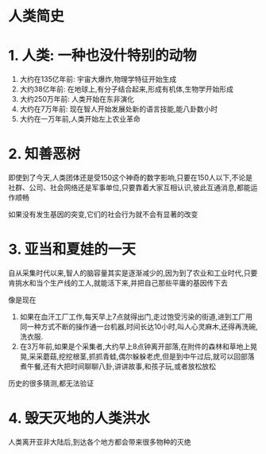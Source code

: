 # 人类简史

# 1. 人类: 一种也没什特别的动物

1. 大约在135亿年前: 宇宙大爆炸,物理学特征开始生成
2. 大约38亿年前: 在地球上,有分子结合起来,形成有机体,生物学开始形成
3. 大约250万年前: 人类开始在东非演化
4. 大约在7万年前: 现在智人开始发展处新的语言技能,能八卦数小时
5. 大约在一万年前,人类开始左上农业革命

# 2. 知善恶树

即使到了今天,人类团体还是受150这个神奇的数字影响,只要在150人以下,不论是社群、公司、社会网络还是军事单位,只要靠着大家互相认识,彼此互通消息,都能运作顺畅

如果没有发生基因的突变,它们的社会行为就不会有显著的改变

# 3. 亚当和夏娃的一天

自从采集时代以来,智人的脑容量其实是逐渐减少的,因为到了农业和工业时代,只要肯挑水和当个生产线的工人,就能活下来,并把自己那些平庸的基因传下去

像是现在

1. 如果在血汗工厂工作,每天早上7点就得出门,走过饱受污染的街道,进到工厂用同一种方式不断的操作通一台机器,时间长达10小时,叫人心灵麻木,还得再洗碗,洗衣服.
2. 在3万年前,如果是个采集者,大约早上8点钟离开部落,在附件的森林和草地上晃晃,采采蘑菇,挖挖根茎,抓抓青蛙,偶尔躲躲老虎,但是到中午过后,就可以回部落煮午餐,还有大把时间聊聊八卦,讲讲故事,和孩子玩,或者放松放松

历史的很多猜测,都无法验证

# 4. 毁天灭地的人类洪水

人类离开亚非大陆后,到达各个地方都会带来很多物种的灭绝


